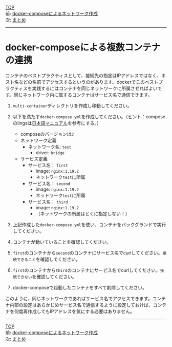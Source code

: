 [TOP](../README.md)  
前: [docker-composeによるネットワーク作成](./compose-network.md)  
次: [まとめ](./compose-summary.md)  

---

# docker-composeによる複数コンテナの連携

コンテナのベストプラクティスとして、接続先の指定はIPアドレスではなく、ホスト名などの名前でアクセスするというのがあります。dockerでこのベストプラクティスを実践するにはコンテナを同じネットワークに所属させればよいです。同じネットワーク内に属するコンテナはサービス名で通信できます。

1. ``multi-container``ディレクトリを作成し移動してください。

2. 以下を満たす``docker-compose.yml``を作成してください。（ヒント：composeのlingsは[日本語マニュアル](https://docs.docker.jp/compose/compose-file.html#links)を参考にする。）
   - composeのバージョンは``3``
   - ネットワーク定義
     - ネットワーク名: ``test``
       - driver: ``bridge``
   - サービス定義
     - サービス名： ``first``
       - image: ``nginx:1.19.2``
       - ネットワーク``test``に所属
     - サービス名： ``second``
       - image: ``nginx:1.19.2``
       - ネットワーク``test``に所属
     - サービス名： ``third``
       - image: ``nginx:1.19.2``
       - （ネットワークの所属はとくに指定しない！）

3. 上記作成した``docker-compose.yml``を使い、コンテナをバックグランドで実行してください。

4. コンテナが動いていることを確認してください。

5. ``first``のコンテナから``second``のコンテナにサービス名でcurlしてください。``接続できること``を確認してください。

6. ``first``のコンテナから``third``のコンテナにサービス名でcurlしてください。``接続できない``を確認してください。

7. docker-composeで起動したコンテナをすべて削除してください。

このように、同じネットワークであればサービス名でアクセスできます。コンテナ内部の設定はあらかじめサービス名で通信するように設定しておけば、コンテナを何度再作成してもIPアドレスを気にする必要はありません。

---

[TOP](../README.md)  
前: [docker-composeによるネットワーク作成](./compose-network.md)  
次: [まとめ](./compose-summary.md)  
